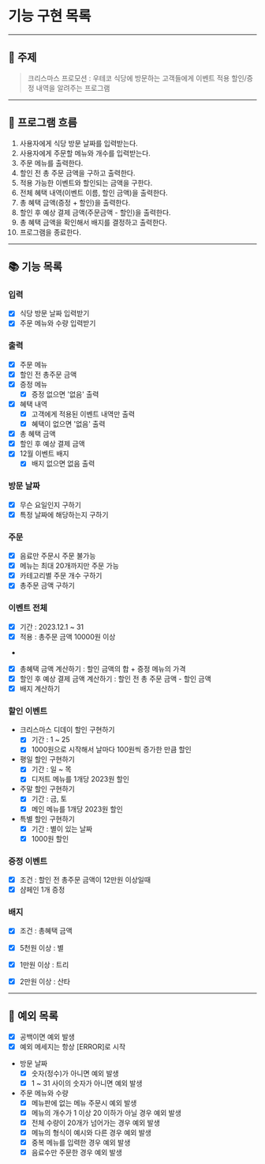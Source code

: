# 기능 구현 목록
---
## 📌 주제
> 크리스마스 프로모션 : 우테코 식당에 방문하는 고객들에게 이벤트 적용 할인/증정 내역을 알려주는 프로그램

---
## 📍 프로그램 흐름
1. 사용자에게 식당 방문 날짜를 입력받는다.
2. 사용자에게 주문할 메뉴와 개수를 입력받는다.
3. 주문 메뉴를 출력한다.
4. 할인 전 총 주문 금액을 구하고 출력한다.
5. 적용 가능한 이벤트와 할인되는 금액을 구한다.
6. 전체 혜택 내역(이벤트 이름, 할인 금액)을 출력한다.
7. 총 혜택 금액(증정 + 할인)을 출력한다.
8. 할인 후 예상 결제 금액(주문금액 - 할인)을 출력한다.
9. 총 혜택 금액을 확인해서 배지를 결정하고 출력한다.
10. 프로그램을 종료한다.

---
## 📚 기능 목록

### 입력 
- [x] 식당 방문 날짜 입력받기 
- [x] 주문 메뉴와 수량 입력받기

### 출력 
- [x] 주문 메뉴 
- [x] 할인 전 총주문 금액
- [x] 증정 메뉴
  - [x] 증정 없으면 '없음' 출력
- [x] 혜택 내역
  - [x] 고객에게 적용된 이벤트 내역만 출력
  - [x] 혜택이 없으면 '없음' 출력
- [x] 총 혜택 금액
- [x] 할인 후 예상 결제 금액
- [x] 12월 이벤트 배지
  - [x] 배지 없으면 없음 출력

### 방문 날짜 
- [x] 무슨 요일인지 구하기 
- [x] 특정 날짜에 해당하는지 구하기

### 주문 
- [x] 음료만 주문시 주문 불가능 
- [x] 메뉴는 최대 20개까지만 주문 가능
- [x] 카테고리별 주문 개수 구하기 
- [x] 총주문 금액 구하기

### 이벤트 전체 
- [x] 기간 : 2023.12.1 ~ 31 
- [x] 적용 : 총주문 금액 10000원 이상
- 
- [x] 총혜택 금액 계산하기 : 할인 금액의 합 + 증정 메뉴의 가격 
- [x] 할인 후 예상 결제 금액 계산하기 : 할인 전 총 주문 금액 - 할인 금액
- [x] 배지 계산하기

### 할인 이벤트
- 크리스마스 디데이 할인 구현하기
  - [x] 기간 : 1 ~ 25
  - [x] 1000원으로 시작해서 날마다 100원씩 증가한 만큼 할인
- 평일 할인 구현하기
  - [x] 기간 : 일 ~ 목 
  - [x] 디저트 메뉴를 1개당 2023원 할인 
- 주말 할인 구현하기
  - [x] 기간 : 금, 토
  - [x] 메인 메뉴를 1개당 2023원 할인 
- 특별 할인 구현하기
  - [x] 기간 : 별이 있는 날짜 
  - [x] 1000원 할인 

### 증정 이벤트 
- [x] 조건 : 할인 전 총주문 금액이 12만원 이상일때 
- [x] 샴페인 1개 증정

### 배지 
- [x] 조건 : 총혜택 금액 
- [x] 5천원 이상 : 별
- [x] 1만원 이상 : 트리 
- [x] 2만원 이상 : 산타 


---
## 📒 예외 목록
- [x] 공백이면 예외 발생
- [x] 예외 메세지는 항상 [ERROR]로 시작

- 방문 날짜
  - [x] 숫자(정수)가 아니면 예외 발생
  - [x] 1 ~ 31 사이의 숫자가 아니면 예외 발생 

- 주문 메뉴와 수량
  - [x] 메뉴판에 없는 메뉴 주문시 예외 발생 
  - [x] 메뉴의 개수가 1 이상 20 이하가 아닐 경우 예외 발생 
  - [x] 전체 수량이 20개가 넘어가는 경우 예외 발생
  - [x] 메뉴의 형식이 예시와 다른 경우 예외 발생 
  - [x] 중복 메뉴를 입력한 경우 예외 발생
  - [x] 음료수만 주문한 경우 예외 발생